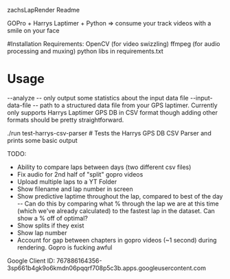 zachsLapRender Readme

GOPro + Harrys Laptimer + Python => consume your track videos with a smile on your face

#Installation
Requirements:
 OpenCV (for video swizzling)
 ffmpeg (for audio processing and muxing)
 python libs in requirements.txt

# Usage
--analyze  -- only output some statistics about the input data file
--input-data-file -- path to a structured data file from your GPS laptimer.  Currently only supports Harrys Laptimer GPS DB in CSV format though adding other formats should be pretty straightforward.


./run test-harrys-csv-parser   # Tests the Harrys GPS DB CSV Parser and prints some basic output


TODO:
 - Ability to compare laps between days (two different csv files)
 - Fix audio for 2nd half of "split" gopro videos
 - Upload multiple laps to a YT Folder
 - Show filename and lap number in screen
 - Show predictive laptime throughout the lap, compared to best of the day
  -- Can do this by comparing what % through the lap we are at this time (which we've already calculated) to the fastest lap in the dataset.  Can show a % off of optimal?
 - Show splits if they exist
 - Show lap number
 - Account for gap between chapters in gopro videos (~1 second) during rendering.  Gopro is fucking awful

Google Client ID: 767886164356-3sp661b4gk9o6kmdn06pqqrf708p5c3b.apps.googleusercontent.com
